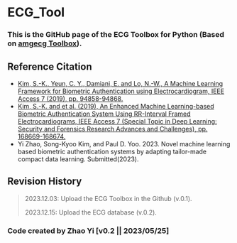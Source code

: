 # ECG_Tool
### This is the GitHub page of the ECG Toolbox for Python (Based on [amgecg Toolbox](https://github.com/amangkim/amgecg_toolbox?tab=readme-ov-file#youtube-demo-httpsyoutubetexym7gzz3c)).
## Reference Citation
   - [Kim, S.-K., Yeun, C. Y., Damiani, E. and Lo, N.-W., A Machine Learning Framework for Biometric Authentication using Electrocardiogram, IEEE Access 7 (2019), pp. 94858-94868.](https://ieeexplore.ieee.org/document/8756039)
   - [Kim, S.-K. and et al. (2019), An Enhanced Machine Learning-based Biometric Authentication System Using RR-Interval Framed Electrocardiograms, IEEE Access 7 (Special Topic in Deep Learning: Security and Forensics Research Advances and Challenges), pp. 168669-168674.](https://ieeexplore.ieee.org/document/8907884)
   - Yi Zhao, Song-Kyoo Kim, and Paul D. Yoo. 2023. Novel machine learning based biometric authentication systems by adapting tailor-made compact data learning. Submitted(2023).
## Revision History
> 2023.12.03: Upload the ECG Toolbox in the Github (v.0.1).
> 
> 2023.12.15: Upload the ECG database (v.0.2).



### Code created by Zhao Yi [v0.2 || 2023/05/25]
